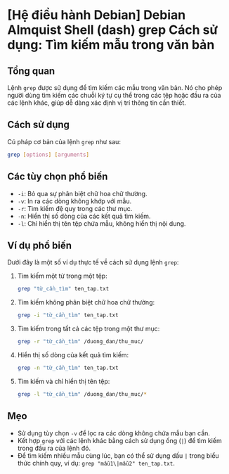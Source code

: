 # [Hệ điều hành Debian] Debian Almquist Shell (dash) grep Cách sử dụng: Tìm kiếm mẫu trong văn bản

## Tổng quan
Lệnh `grep` được sử dụng để tìm kiếm các mẫu trong văn bản. Nó cho phép người dùng tìm kiếm các chuỗi ký tự cụ thể trong các tệp hoặc đầu ra của các lệnh khác, giúp dễ dàng xác định vị trí thông tin cần thiết.

## Cách sử dụng
Cú pháp cơ bản của lệnh `grep` như sau:

```bash
grep [options] [arguments]
```

## Các tùy chọn phổ biến
- `-i`: Bỏ qua sự phân biệt chữ hoa chữ thường.
- `-v`: In ra các dòng không khớp với mẫu.
- `-r`: Tìm kiếm đệ quy trong các thư mục.
- `-n`: Hiển thị số dòng của các kết quả tìm kiếm.
- `-l`: Chỉ hiển thị tên tệp chứa mẫu, không hiển thị nội dung.

## Ví dụ phổ biến
Dưới đây là một số ví dụ thực tế về cách sử dụng lệnh `grep`:

1. Tìm kiếm một từ trong một tệp:
   ```bash
   grep "từ_cần_tìm" ten_tap.txt
   ```

2. Tìm kiếm không phân biệt chữ hoa chữ thường:
   ```bash
   grep -i "từ_cần_tìm" ten_tap.txt
   ```

3. Tìm kiếm trong tất cả các tệp trong một thư mục:
   ```bash
   grep -r "từ_cần_tìm" /duong_dan/thu_muc/
   ```

4. Hiển thị số dòng của kết quả tìm kiếm:
   ```bash
   grep -n "từ_cần_tìm" ten_tap.txt
   ```

5. Tìm kiếm và chỉ hiển thị tên tệp:
   ```bash
   grep -l "từ_cần_tìm" /duong_dan/thu_muc/*
   ```

## Mẹo
- Sử dụng tùy chọn `-v` để lọc ra các dòng không chứa mẫu bạn cần.
- Kết hợp `grep` với các lệnh khác bằng cách sử dụng ống (`|`) để tìm kiếm trong đầu ra của lệnh đó.
- Để tìm kiếm nhiều mẫu cùng lúc, bạn có thể sử dụng dấu `|` trong biểu thức chính quy, ví dụ: `grep "mẫu1\|mẫu2" ten_tap.txt`.